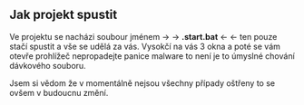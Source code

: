 ## Jak projekt spustit

Ve projektu se nacházi soubour jménem → → **.start.bat** ← ← ten pouze stačí spustit a vše se udělá za vás. Vysokčí na vás 3 okna a poté se vám otevře prohlížeč nepropadejte panice malware to není je to úmyslné chování dávkového souboru.

Jsem si vědom že v momentálně nejsou všechny případy oštřeny to se ovšem v budoucnu změní.
